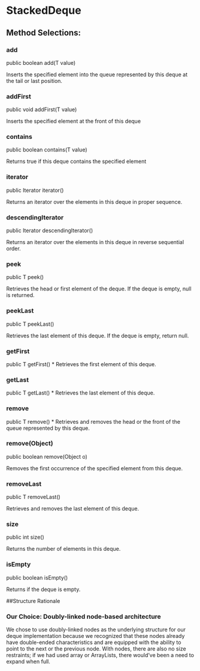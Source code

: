 # StackedDeque

## Method Selections: 

### <b> add </b> 
<p> public boolean add(T value) 
<p> Inserts the specified element into the queue represented by this deque at the tail or last position. 

### <b> addFirst </b> 
<p> public void addFirst(T value) 
<p> Inserts the specified element at the front of this deque 

### <b> contains </b> 
<p> public boolean contains(T value)
<p> Returns true if this deque contains the specified element

### <b> iterator </b> 
<p> public Iterator<T> iterator() 
<p> Returns an iterator over the elements in this deque in proper sequence.


### <b> descendingIterator </b> 
<p> public Iterator<T> descendingIterator()
<p> Returns an iterator over the elements in this deque in reverse sequential order.


### <b> peek </b> 
<p> public T peek()
<p> Retrieves the head or first element of the deque. If the deque is empty, null is returned. 


### <b> peekLast </b> 
<p> public T peekLast()
<p>Retrieves the last element of this deque. If the deque is empty, return null. 


### <b> getFirst </b> 
<p> public T getFirst()
* Retrieves the first element of this deque.


### <b> getLast </b> 
<p> public T getLast()
* Retrieves the last element of this deque.


### <b> remove </b> 
<p> public T remove() 
* Retrieves and removes the head or the front of the queue represented by this deque. 


### <b> remove(Object) </b> 
<p> public boolean remove(Object o) 
<p> Removes the first occurrence of the specified element from this deque.


### <b> removeLast </b> 
<p> public T removeLast()
<p> Retrieves and removes the last element of this deque.


### <b> size </b> 
<p> public int size()
<p> Returns the number of elements in this deque.


### <b> isEmpty </b> 
<p> public boolean isEmpty() 
<p> Returns if the deque is empty.


##Structure Rationale
### Our Choice: Doubly-linked node-based architecture 

We chose to use doubly-linked nodes as the underlying structure for our deque implementation because we recognized that these nodes already have double-ended characteristics and are equipped with the ability to point to the next or the previous node. With nodes, there are also no size restraints; if we had used array or ArrayLists, there would’ve been a need to expand when full. 
